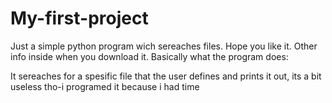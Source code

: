 # My-first-project
Just a simple python program wich sereaches files. Hope you like it. Other info inside when you download it.
Basically what the program does:

It sereaches for a spesific file that the user defines and prints it out, its a bit useless tho-i programed it because i had time
